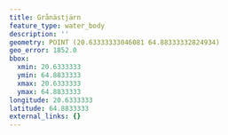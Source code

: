 ```yaml
---
title: Grånästjärn
feature_type: water_body
description: ''
geometry: POINT (20.63333333046081 64.88333332824934)
geo_error: 1852.0
bbox:
  xmin: 20.6333333
  ymin: 64.8833333
  xmax: 20.6333333
  ymax: 64.8833333
longitude: 20.6333333
latitude: 64.8833333
external_links: {}
---
```

